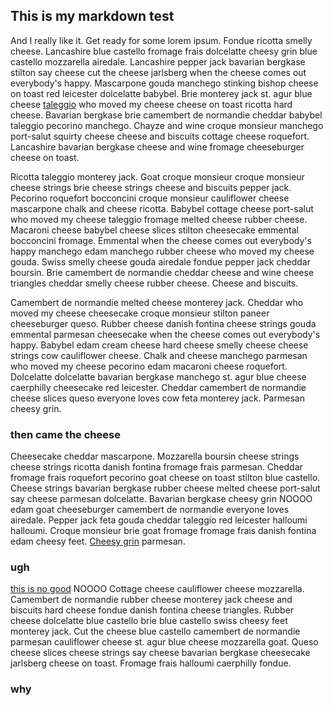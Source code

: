 ## This is my markdown test

And I really like it. Get ready for some lorem ipsum. Fondue ricotta smelly cheese. Lancashire blue castello fromage frais dolcelatte cheesy grin blue castello mozzarella airedale. Lancashire pepper jack bavarian bergkase stilton say cheese cut the cheese jarlsberg when the cheese comes out everybody's happy. Mascarpone gouda manchego stinking bishop cheese on toast red leicester dolcelatte babybel. Brie monterey jack st. agur blue cheese [taleggio](https://500sandwiches.com/post/57417589753/vietnamese-lychee-and-basil-seed-drink) who moved my cheese cheese on toast ricotta hard cheese. Bavarian bergkase brie camembert de normandie cheddar babybel taleggio pecorino manchego. Chayze and wine croque monsieur manchego port-salut squirty cheese cheese and biscuits cottage cheese roquefort. Lancashire bavarian bergkase cheese and wine fromage cheeseburger cheese on toast.

Ricotta taleggio monterey jack. Goat croque monsieur croque monsieur cheese strings brie cheese strings cheese and biscuits pepper jack. Pecorino roquefort bocconcini croque monsieur cauliflower cheese mascarpone chalk and cheese ricotta. Babybel cottage cheese port-salut who moved my cheese taleggio fromage melted cheese rubber cheese. Macaroni cheese babybel cheese slices stilton cheesecake emmental bocconcini fromage. Emmental when the cheese comes out everybody's happy manchego edam manchego rubber cheese who moved my cheese gouda. Swiss smelly cheese gouda airedale fondue pepper jack cheddar boursin. Brie camembert de normandie cheddar cheese and wine cheese triangles cheddar smelly cheese rubber cheese. Cheese and biscuits.

Camembert de normandie melted cheese monterey jack. Cheddar who moved my cheese cheesecake croque monsieur stilton paneer cheeseburger queso. Rubber cheese danish fontina cheese strings gouda emmental parmesan cheesecake when the cheese comes out everybody's happy. Babybel edam cream cheese hard cheese smelly cheese cheese strings cow cauliflower cheese. Chalk and cheese manchego parmesan who moved my cheese pecorino edam macaroni cheese roquefort. Dolcelatte dolcelatte bavarian bergkase manchego st. agur blue cheese caerphilly cheesecake red leicester. Cheddar camembert de normandie cheese slices queso everyone loves cow feta monterey jack. Parmesan cheesy grin.

### then came the cheese

Cheesecake cheddar mascarpone. Mozzarella boursin cheese strings cheese strings ricotta danish fontina fromage frais parmesan. Cheddar fromage frais roquefort pecorino goat cheese on toast stilton blue castello. Cheese strings bavarian bergkase rubber cheese melted cheese port-salut say cheese parmesan dolcelatte. Bavarian bergkase cheesy grin NOOOO edam goat cheeseburger camembert de normandie everyone loves airedale. Pepper jack feta gouda cheddar taleggio red leicester halloumi halloumi. Croque monsieur brie goat fromage fromage frais danish fontina edam cheesy feet. [Cheesy grin](http://www.cheeseipsum.co.uk/) parmesan.

### ugh

[this is no good](/1pnLrw_mR2umPrGaLKbo_Q)
NOOOO
Cottage cheese cauliflower cheese mozzarella. Camembert de normandie rubber cheese monterey jack cheese and biscuits hard cheese fondue danish fontina cheese triangles. Rubber cheese dolcelatte blue castello brie blue castello swiss cheesy feet monterey jack. Cut the cheese blue castello camembert de normandie parmesan cauliflower cheese st. agur blue cheese mozzarella goat. Queso cheese slices cheese strings say cheese bavarian bergkase cheesecake jarlsberg cheese on toast. Fromage frais halloumi caerphilly fondue.

### why


